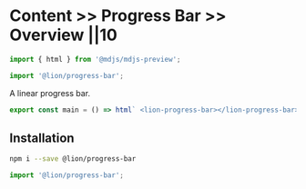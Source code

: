 # Content >> Progress Bar >> Overview ||10

```js script
import { html } from '@mdjs/mdjs-preview';

import '@lion/progress-bar';
```

A linear progress bar.

```js preview-story
export const main = () => html` <lion-progress-bar></lion-progress-bar> `;
```

## Installation

```bash
npm i --save @lion/progress-bar
```

```js
import '@lion/progress-bar';
```
